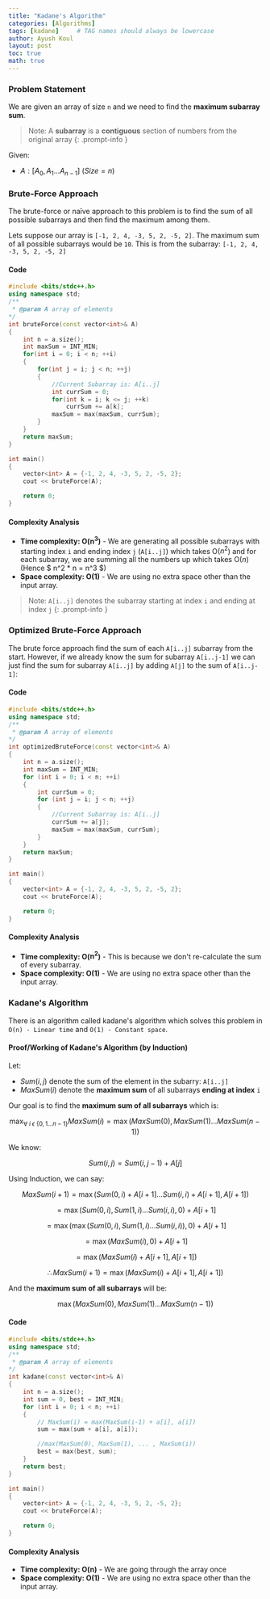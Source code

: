 ```yaml
---
title: "Kadane's Algorithm"
categories: [Algorithms]
tags: [kadane]     # TAG names should always be lowercase
author: Ayush Koul
layout: post
toc: true
math: true
---
```


### Problem Statement

We are given an array of size `n` and we need to find the **maximum subarray sum**.

> Note: A **subarray** is a **contiguous** section of numbers from the original array
{: .prompt-info }

Given:

- $A : [ A_0, A_1 ... A_{n-1}] \ (Size = n)$


### Brute-Force Approach
The brute-force or naïve approach to this problem is to find the sum of all possible subarrays and then find the maximum among them.

Lets suppose our array is `[-1, 2, 4, -3, 5, 2, -5, 2]`. The maximum sum of all possible subarrays would be `10`. This is from the subarray: `[-1, 2, 4, -3, 5, 2, -5, 2]`

#### Code
```cpp
#include <bits/stdc++.h>
using namespace std;
/**
 * @param A array of elements
*/
int bruteForce(const vector<int>& A)
{
    int n = a.size();
    int maxSum = INT_MIN;
    for(int i = 0; i < n; ++i)
    {
        for(int j = i; j < n; ++j)
        {
            //Current Subarray is: A[i..j]
            int currSum = 0;
            for(int k = i; k <= j; ++k)
                currSum += a[k];
            maxSum = max(maxSum, currSum);
        }
    }
    return maxSum;
}

int main()
{
    vector<int> A = {-1, 2, 4, -3, 5, 2, -5, 2};
    cout << bruteForce(A);

    return 0;
}
```

#### Complexity Analysis

- **Time complexity: O($\boldsymbol{n^3}$)** - We are generating all possible subarrays with starting index `i` and ending index `j` (`A[i..j]`) which takes O($n^2$) and for each subarray, we are summing all the numbers up which takes O($n$) (Hence $ n^2 * n = n^3 $)
- **Space complexity: O($1$)** - We are using no extra space other than the input array.

> Note: `A[i..j]` denotes the subarray starting at index `i` and ending at index `j`
{: .prompt-info }

### Optimized Brute-Force Approach
The brute force approach find the sum of each `A[i..j]` subarray from the start. However, if we already know the sum for subarray `A[i..j-1]` we can just find the sum for subarray `A[i..j]` by adding `A[j]` to the sum of `A[i..j-1]`:

#### Code
```cpp
#include <bits/stdc++.h>
using namespace std;
/**
 * @param A array of elements
*/
int optimizedBruteForce(const vector<int>& A)
{
    int n = a.size();
    int maxSum = INT_MIN;
    for (int i = 0; i < n; ++i)
    {
        int currSum = 0;
        for (int j = i; j < n; ++j)
        {
            //Current Subarray is: A[i..j]
            currSum += a[j];
            maxSum = max(maxSum, currSum);
        }
    }
    return maxSum;
}

int main()
{
    vector<int> A = {-1, 2, 4, -3, 5, 2, -5, 2};
    cout << bruteForce(A);

    return 0;
}
```

#### Complexity Analysis

- **Time complexity: O($\boldsymbol{n^2}$)** - This is because we don't re-calculate the sum of every subarray.
- **Space complexity: O($\boldsymbol{1}$)** - We are using no extra space other than the input array.

### Kadane's Algorithm
There is an algorithm called kadane's algorithm which solves this problem in `O(n) - Linear time` and `O(1) - Constant space`.

#### Proof/Working of Kadane's Algorithm (by Induction)

Let:
- $Sum(i, j)$ denote the sum of the element in the subarry: `A[i..j]`
- $MaxSum(i)$ denote the **maximum sum** of all subarrays **ending at index** `i`



Our goal is to find the **maximum sum of all subarrays** which is:

$$\max_{\forall \ i \ \epsilon \ \{0,1...n-1\}}MaxSum(i) = \max(MaxSum(0), MaxSum(1) ... MaxSum(n-1))$$

We know:

$$Sum(i, j) = Sum(i, j-1) + A[j]$$

Using Induction, we can say:

$$MaxSum(i+1) = \max(Sum(0, i) + A[i+1] ... Sum(i, i) + A[i+1], A[i+1])$$

$$=\max(Sum(0, i), Sum(1, i) ... Sum(i, i), 0) + A[i+1]$$

$$=\max(\max(Sum(0, i), Sum(1, i) ... Sum(i, i)), 0) + A[i+1]$$

$$=\max(MaxSum(i), 0) + A[i+1]$$

$$=\max(MaxSum(i) + A[i+1], A[i+1])$$

$$\therefore MaxSum(i+1)=\max(MaxSum(i) + A[i+1], A[i+1])$$

And the **maximum sum of all subarrays** will be:

$$\max(MaxSum(0), MaxSum(1) ... MaxSum(n-1))$$


#### Code
```cpp
#include <bits/stdc++.h>
using namespace std;
/**
 * @param A array of elements
*/
int kadane(const vector<int>& A)
{
    int n = a.size();
    int sum = 0, best = INT_MIN;
    for (int i = 0; i < n; ++i)
    {
        // MaxSum(i) = max(MaxSum(i-1) + a[i], a[i])
        sum = max(sum + a[i], a[i]); 

        //max(MaxSum(0), MaxSum(1), ... , MaxSum(i))
        best = max(best, sum);
    }
    return best;
}

int main()
{
    vector<int> A = {-1, 2, 4, -3, 5, 2, -5, 2};
    cout << bruteForce(A);

    return 0;
}
```

#### Complexity Analysis

- **Time complexity: O($\boldsymbol{n}$)** - We are going through the array once
- **Space complexity: O($\boldsymbol{1}$)** - We are using no extra space other than the input array.
